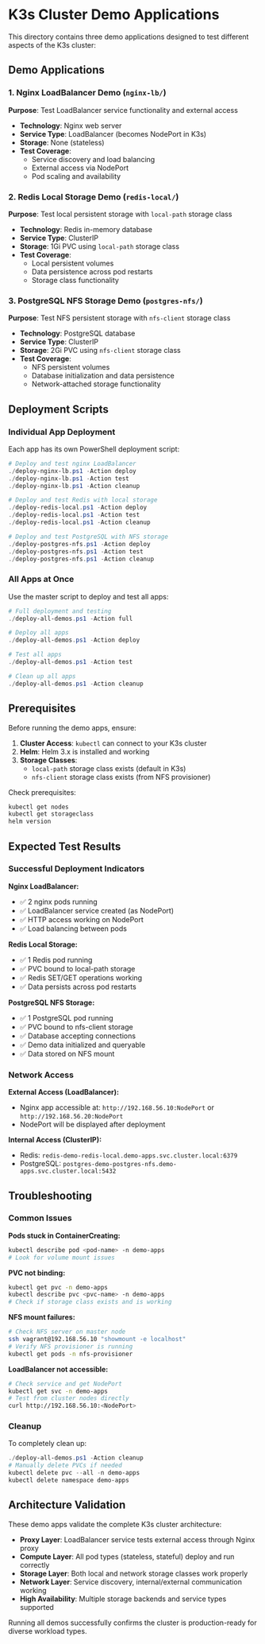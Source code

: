 # K3s Cluster Demo Applications

This directory contains three demo applications designed to test different aspects of the K3s cluster:

## Demo Applications

### 1. Nginx LoadBalancer Demo (`nginx-lb/`)
**Purpose**: Test LoadBalancer service functionality and external access

- **Technology**: Nginx web server
- **Service Type**: LoadBalancer (becomes NodePort in K3s)
- **Storage**: None (stateless)
- **Test Coverage**: 
  - Service discovery and load balancing
  - External access via NodePort
  - Pod scaling and availability

### 2. Redis Local Storage Demo (`redis-local/`)
**Purpose**: Test local persistent storage with `local-path` storage class

- **Technology**: Redis in-memory database
- **Service Type**: ClusterIP
- **Storage**: 1Gi PVC using `local-path` storage class
- **Test Coverage**:
  - Local persistent volumes
  - Data persistence across pod restarts  
  - Storage class functionality

### 3. PostgreSQL NFS Storage Demo (`postgres-nfs/`)
**Purpose**: Test NFS persistent storage with `nfs-client` storage class

- **Technology**: PostgreSQL database
- **Service Type**: ClusterIP
- **Storage**: 2Gi PVC using `nfs-client` storage class
- **Test Coverage**:
  - NFS persistent volumes
  - Database initialization and data persistence
  - Network-attached storage functionality

## Deployment Scripts

### Individual App Deployment
Each app has its own PowerShell deployment script:

```powershell
# Deploy and test nginx LoadBalancer
./deploy-nginx-lb.ps1 -Action deploy
./deploy-nginx-lb.ps1 -Action test
./deploy-nginx-lb.ps1 -Action cleanup

# Deploy and test Redis with local storage
./deploy-redis-local.ps1 -Action deploy
./deploy-redis-local.ps1 -Action test
./deploy-redis-local.ps1 -Action cleanup

# Deploy and test PostgreSQL with NFS storage
./deploy-postgres-nfs.ps1 -Action deploy
./deploy-postgres-nfs.ps1 -Action test
./deploy-postgres-nfs.ps1 -Action cleanup
```

### All Apps at Once
Use the master script to deploy and test all apps:

```powershell
# Full deployment and testing
./deploy-all-demos.ps1 -Action full

# Deploy all apps
./deploy-all-demos.ps1 -Action deploy

# Test all apps
./deploy-all-demos.ps1 -Action test

# Clean up all apps
./deploy-all-demos.ps1 -Action cleanup
```

## Prerequisites

Before running the demo apps, ensure:

1. **Cluster Access**: `kubectl` can connect to your K3s cluster
2. **Helm**: Helm 3.x is installed and working
3. **Storage Classes**: 
   - `local-path` storage class exists (default in K3s)
   - `nfs-client` storage class exists (from NFS provisioner)

Check prerequisites:
```bash
kubectl get nodes
kubectl get storageclass
helm version
```

## Expected Test Results

### Successful Deployment Indicators

**Nginx LoadBalancer:**
- ✅ 2 nginx pods running
- ✅ LoadBalancer service created (as NodePort)  
- ✅ HTTP access working on NodePort
- ✅ Load balancing between pods

**Redis Local Storage:**
- ✅ 1 Redis pod running
- ✅ PVC bound to local-path storage
- ✅ Redis SET/GET operations working
- ✅ Data persists across pod restarts

**PostgreSQL NFS Storage:**
- ✅ 1 PostgreSQL pod running
- ✅ PVC bound to nfs-client storage
- ✅ Database accepting connections
- ✅ Demo data initialized and queryable
- ✅ Data stored on NFS mount

### Network Access

**External Access (LoadBalancer):**
- Nginx app accessible at: `http://192.168.56.10:NodePort` or `http://192.168.56.20:NodePort`
- NodePort will be displayed after deployment

**Internal Access (ClusterIP):**
- Redis: `redis-demo-redis-local.demo-apps.svc.cluster.local:6379`
- PostgreSQL: `postgres-demo-postgres-nfs.demo-apps.svc.cluster.local:5432`

## Troubleshooting

### Common Issues

**Pods stuck in ContainerCreating:**
```bash
kubectl describe pod <pod-name> -n demo-apps
# Look for volume mount issues
```

**PVC not binding:**
```bash
kubectl get pvc -n demo-apps
kubectl describe pvc <pvc-name> -n demo-apps
# Check if storage class exists and is working
```

**NFS mount failures:**
```bash
# Check NFS server on master node
ssh vagrant@192.168.56.10 "showmount -e localhost"
# Verify NFS provisioner is running
kubectl get pods -n nfs-provisioner
```

**LoadBalancer not accessible:**
```bash
# Check service and get NodePort
kubectl get svc -n demo-apps
# Test from cluster nodes directly
curl http://192.168.56.10:<NodePort>
```

### Cleanup

To completely clean up:
```powershell
./deploy-all-demos.ps1 -Action cleanup
# Manually delete PVCs if needed
kubectl delete pvc --all -n demo-apps
kubectl delete namespace demo-apps
```

## Architecture Validation

These demo apps validate the complete K3s cluster architecture:

- **Proxy Layer**: LoadBalancer service tests external access through Nginx proxy
- **Compute Layer**: All pod types (stateless, stateful) deploy and run correctly
- **Storage Layer**: Both local and network storage classes work properly  
- **Network Layer**: Service discovery, internal/external communication working
- **High Availability**: Multiple storage backends and service types supported

Running all demos successfully confirms the cluster is production-ready for diverse workload types.